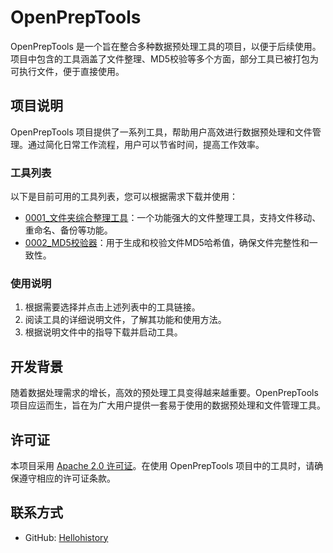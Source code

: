 # OpenPrepTools

OpenPrepTools 是一个旨在整合多种数据预处理工具的项目，以便于后续使用。项目中包含的工具涵盖了文件整理、MD5校验等多个方面，部分工具已被打包为可执行文件，便于直接使用。

## 项目说明

OpenPrepTools 项目提供了一系列工具，帮助用户高效进行数据预处理和文件管理。通过简化日常工作流程，用户可以节省时间，提高工作效率。

### 工具列表

以下是目前可用的工具列表，您可以根据需求下载并使用：

- [0001_文件夹综合整理工具](说明文件/文件夹综合整理工具.md)：一个功能强大的文件整理工具，支持文件移动、重命名、备份等功能。
- [0002_MD5校验器](说明文件/MD5校验器.md)：用于生成和校验文件MD5哈希值，确保文件完整性和一致性。

### 使用说明

1. 根据需要选择并点击上述列表中的工具链接。
2. 阅读工具的详细说明文件，了解其功能和使用方法。
3. 根据说明文件中的指导下载并启动工具。

## 开发背景

随着数据处理需求的增长，高效的预处理工具变得越来越重要。OpenPrepTools 项目应运而生，旨在为广大用户提供一套易于使用的数据预处理和文件管理工具。

## 许可证

本项目采用 [Apache 2.0 许可证](LICENSE)。在使用 OpenPrepTools 项目中的工具时，请确保遵守相应的许可证条款。

## 联系方式

- GitHub: [Hellohistory](https://github.com/Hellohistory)
